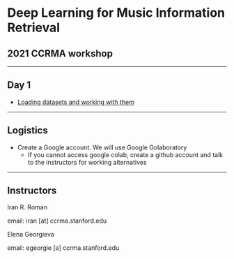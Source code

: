 # Deep Learning for Music Information Retrieval 

## 2021 CCRMA workshop

---

## Day 1
    
- [Loading datasets and working with them](https://colab.research.google.com/github/DL4MIR/dl4mir.github.io/blob/main/some_audio_datasets.ipynb)

---

## Logistics

- Create a Google account. We will use Google Golaboratory
    - If you cannot access google colab, create a github account and talk to the instructors for working alternatives

---

## Instructors

Iran R. Roman

email: iran [at] ccrma.stanford.edu

Elena Georgieva

email: egeorgie [a] ccrma.stanford.edu
